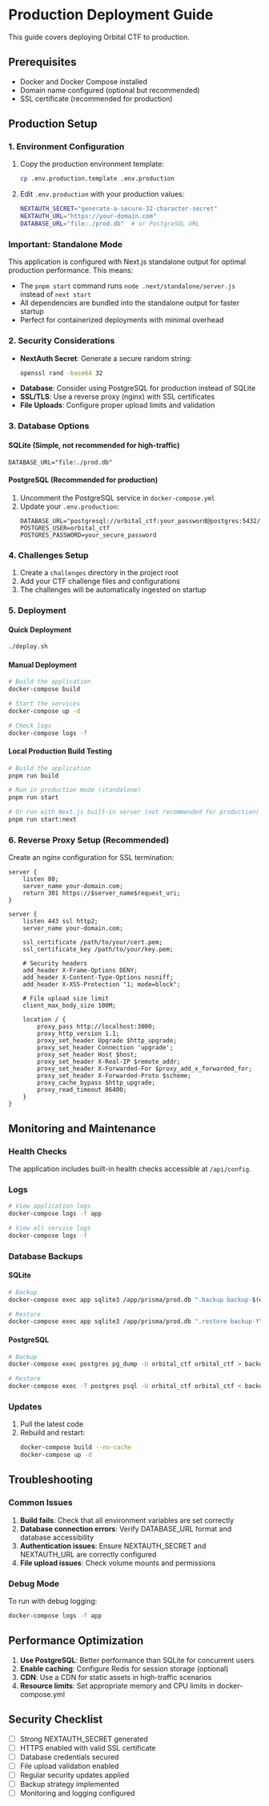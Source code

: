 # Production Deployment Guide

This guide covers deploying Orbital CTF to production.

## Prerequisites

- Docker and Docker Compose installed
- Domain name configured (optional but recommended)
- SSL certificate (recommended for production)

## Production Setup

### 1. Environment Configuration

1. Copy the production environment template:
   ```bash
   cp .env.production.template .env.production
   ```

2. Edit `.env.production` with your production values:
   ```bash
   NEXTAUTH_SECRET="generate-a-secure-32-character-secret"
   NEXTAUTH_URL="https://your-domain.com"
   DATABASE_URL="file:./prod.db"  # or PostgreSQL URL
   ```

### Important: Standalone Mode
This application is configured with Next.js standalone output for optimal production performance. This means:
- The `pnpm start` command runs `node .next/standalone/server.js` instead of `next start`
- All dependencies are bundled into the standalone output for faster startup
- Perfect for containerized deployments with minimal overhead

### 2. Security Considerations

- **NextAuth Secret**: Generate a secure random string:
  ```bash
  openssl rand -base64 32
  ```
- **Database**: Consider using PostgreSQL for production instead of SQLite
- **SSL/TLS**: Use a reverse proxy (nginx) with SSL certificates
- **File Uploads**: Configure proper upload limits and validation

### 3. Database Options

#### SQLite (Simple, not recommended for high-traffic)
```env
DATABASE_URL="file:./prod.db"
```

#### PostgreSQL (Recommended for production)
1. Uncomment the PostgreSQL service in `docker-compose.yml`
2. Update your `.env.production`:
   ```env
   DATABASE_URL="postgresql://orbital_ctf:your_password@postgres:5432/orbital_ctf"
   POSTGRES_USER=orbital_ctf
   POSTGRES_PASSWORD=your_secure_password
   ```

### 4. Challenges Setup

1. Create a `challenges` directory in the project root
2. Add your CTF challenge files and configurations
3. The challenges will be automatically ingested on startup

### 5. Deployment

#### Quick Deployment
```bash
./deploy.sh
```

#### Manual Deployment
```bash
# Build the application
docker-compose build

# Start the services
docker-compose up -d

# Check logs
docker-compose logs -f
```

#### Local Production Build Testing
```bash
# Build the application
pnpm run build

# Run in production mode (standalone)
pnpm run start

# Or run with Next.js built-in server (not recommended for production)
pnpm run start:next
```

### 6. Reverse Proxy Setup (Recommended)

Create an nginx configuration for SSL termination:

```nginx
server {
    listen 80;
    server_name your-domain.com;
    return 301 https://$server_name$request_uri;
}

server {
    listen 443 ssl http2;
    server_name your-domain.com;

    ssl_certificate /path/to/your/cert.pem;
    ssl_certificate_key /path/to/your/key.pem;

    # Security headers
    add_header X-Frame-Options DENY;
    add_header X-Content-Type-Options nosniff;
    add_header X-XSS-Protection "1; mode=block";

    # File upload size limit
    client_max_body_size 100M;

    location / {
        proxy_pass http://localhost:3000;
        proxy_http_version 1.1;
        proxy_set_header Upgrade $http_upgrade;
        proxy_set_header Connection 'upgrade';
        proxy_set_header Host $host;
        proxy_set_header X-Real-IP $remote_addr;
        proxy_set_header X-Forwarded-For $proxy_add_x_forwarded_for;
        proxy_set_header X-Forwarded-Proto $scheme;
        proxy_cache_bypass $http_upgrade;
        proxy_read_timeout 86400;
    }
}
```

## Monitoring and Maintenance

### Health Checks
The application includes built-in health checks accessible at `/api/config`.

### Logs
```bash
# View application logs
docker-compose logs -f app

# View all service logs
docker-compose logs -f
```

### Database Backups

#### SQLite
```bash
# Backup
docker-compose exec app sqlite3 /app/prisma/prod.db ".backup backup-$(date +%Y%m%d).db"

# Restore
docker-compose exec app sqlite3 /app/prisma/prod.db ".restore backup-YYYYMMDD.db"
```

#### PostgreSQL
```bash
# Backup
docker-compose exec postgres pg_dump -U orbital_ctf orbital_ctf > backup-$(date +%Y%m%d).sql

# Restore
docker-compose exec -T postgres psql -U orbital_ctf orbital_ctf < backup-YYYYMMDD.sql
```

### Updates

1. Pull the latest code
2. Rebuild and restart:
   ```bash
   docker-compose build --no-cache
   docker-compose up -d
   ```

## Troubleshooting

### Common Issues

1. **Build fails**: Check that all environment variables are set correctly
2. **Database connection errors**: Verify DATABASE_URL format and database accessibility
3. **Authentication issues**: Ensure NEXTAUTH_SECRET and NEXTAUTH_URL are correctly configured
4. **File upload issues**: Check volume mounts and permissions

### Debug Mode
To run with debug logging:
```bash
docker-compose logs -f app
```

## Performance Optimization

1. **Use PostgreSQL**: Better performance than SQLite for concurrent users
2. **Enable caching**: Configure Redis for session storage (optional)
3. **CDN**: Use a CDN for static assets in high-traffic scenarios
4. **Resource limits**: Set appropriate memory and CPU limits in docker-compose.yml

## Security Checklist

- [ ] Strong NEXTAUTH_SECRET generated
- [ ] HTTPS enabled with valid SSL certificate
- [ ] Database credentials secured
- [ ] File upload validation enabled
- [ ] Regular security updates applied
- [ ] Backup strategy implemented
- [ ] Monitoring and logging configured
